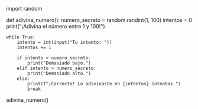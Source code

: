 import random

def adivina_numero():
    numero_secreto = random.randint(1, 100)
    intentos = 0
    print("¡Adivina el número entre 1 y 100!")

    while True:
        intento = int(input("Tu intento: "))
        intentos += 1

        if intento < numero_secreto:
            print("Demasiado bajo.")
        elif intento > numero_secreto:
            print("Demasiado alto.")
        else:
            print(f"¡Correcto! Lo adivinaste en {intentos} intentos.")
            break

adivina_numero()

